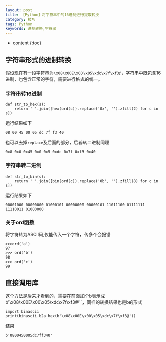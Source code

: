 ```yaml
---
layout: post
title: 【Python】将字符串中的16进制进行提取转换
category: 技巧
tags: Python
keywords: 进制转换,字符串
---
```

* content
{:toc}

## 字符串形式的进制转换

假设现在有一段字符串为`\x08\x00E\x00\x05\xdc\x7f\xf3@`，字符串中既包含16进制，也包含正常的字符，需要进行格式的统一。

### 字符串转16进制

```
def str_to_hex(s):
    return ' '.join([hex(ord(c)).replace('0x', '').zfill(2) for c in s])
```
运行结果如下
```
08 00 45 00 05 dc 7f f3 40
```

也可以去掉`replace`及后面的部分，后者转二进制同理
```
0x8 0x0 0x45 0x0 0x5 0xdc 0x7f 0xf3 0x40
```


### 字符串转二进制

```
def str_to_bin(s):
    return ' '.join([bin(ord(c)).replace('0b', '').zfill(8) for c in s])
```
运行结果如下
```
00001000 00000000 01000101 00000000 00000101 11011100 01111111 11110011 01000000
```


### 关于ord函数


将字符转为ASCII码,仅能传入一个字符，传多个会报错
```
>>>ord('a')
97
>>> ord('b')
98
>>> ord('c')
99
```


## 直接调用库

这个方法是后来才看到的，需要在前面加个b表示成b'\x08\x00E\x00\x05\xdc\x7f\xf3@'`，同样的转换结果也是b的形式

```
import binascii
print(binascii.b2a_hex(b'\x08\x00E\x00\x05\xdc\x7f\xf3@'))
```

结果
```
b'0800450005dc7ff340'
```
